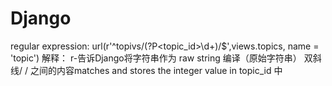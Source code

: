 # Django

regular expression:
url(r'^topivs/(?P<topic_id>\d+)/$',views.topics, name = 'topic') 
解释：
r-告诉Django将字符串作为 raw string 编译（原始字符串）
双斜线/  / 之间的内容matches and stores the integer value in topic_id 中
